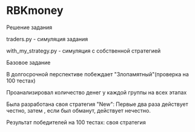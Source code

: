 # RBKmoney
Решение задания

traders.py - симуляция задания

with_my_strategy.py - симуляция с собственной стратегией

Базовое задание

В долгосрочной перспективе побеждает "Злопамятный"(проверка на 100 тестах)

Проанализировал количество денег у каждой группы на всех этапах

Была разработана своя стратегия "New":
Первые два раза действует честно, затем , если был обманут, действует нечестно.

Результат победителей на 100 тестах: своя стратегия
